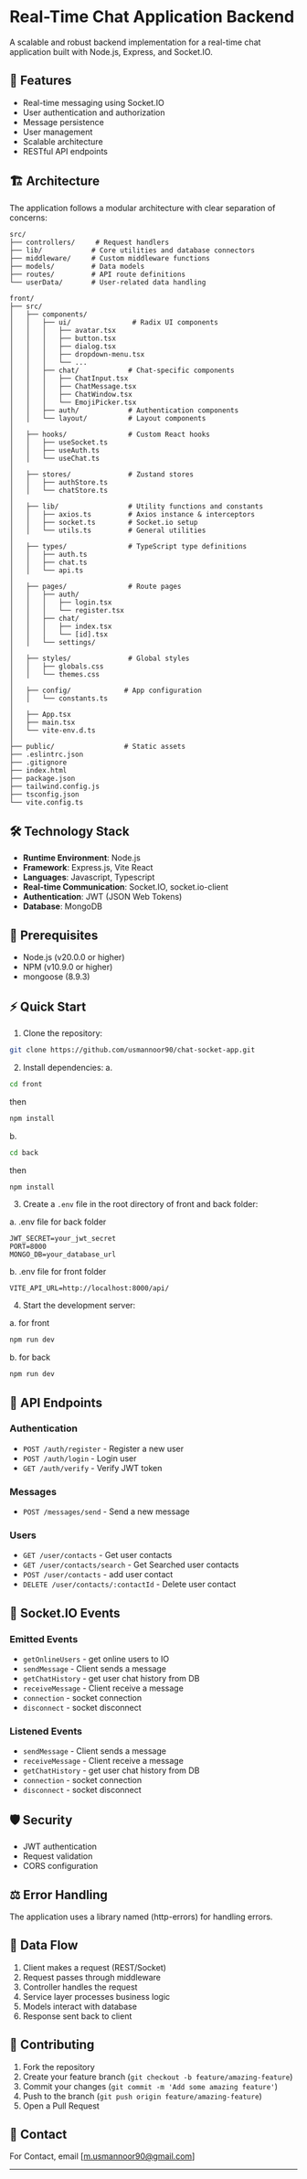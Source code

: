 # Real-Time Chat Application Backend

A scalable and robust backend implementation for a real-time chat application built with Node.js, Express, and Socket.IO.

## 🚀 Features

- Real-time messaging using Socket.IO
- User authentication and authorization
- Message persistence
- User management
- Scalable architecture
- RESTful API endpoints

## 🏗️ Architecture

The application follows a modular architecture with clear separation of concerns:

```
src/
├── controllers/     # Request handlers
├── lib/            # Core utilities and database connectors
├── middleware/     # Custom middleware functions
├── models/         # Data models
├── routes/         # API route definitions
└── userData/       # User-related data handling
```

```
front/
├── src/
│   ├── components/
│   │   ├── ui/               # Radix UI components
│   │   │   ├── avatar.tsx
│   │   │   ├── button.tsx
│   │   │   ├── dialog.tsx
│   │   │   ├── dropdown-menu.tsx
│   │   │   └── ...
│   │   ├── chat/            # Chat-specific components
│   │   │   ├── ChatInput.tsx
│   │   │   ├── ChatMessage.tsx
│   │   │   ├── ChatWindow.tsx
│   │   │   └── EmojiPicker.tsx
│   │   ├── auth/            # Authentication components
│   │   └── layout/          # Layout components
│
│   ├── hooks/               # Custom React hooks
│   │   ├── useSocket.ts
│   │   ├── useAuth.ts
│   │   └── useChat.ts
│
│   ├── stores/              # Zustand stores
│   │   ├── authStore.ts
│   │   └── chatStore.ts
│
│   ├── lib/                 # Utility functions and constants
│   │   ├── axios.ts         # Axios instance & interceptors
│   │   ├── socket.ts        # Socket.io setup
│   │   └── utils.ts         # General utilities
│
│   ├── types/               # TypeScript type definitions
│   │   ├── auth.ts
│   │   ├── chat.ts
│   │   └── api.ts
│
│   ├── pages/               # Route pages
│   │   ├── auth/
│   │   │   ├── login.tsx
│   │   │   └── register.tsx
│   │   ├── chat/
│   │   │   ├── index.tsx
│   │   │   └── [id].tsx
│   │   └── settings/
│
│   ├── styles/              # Global styles
│   │   ├── globals.css
│   │   └── themes.css
│
│   ├── config/             # App configuration
│   │   └── constants.ts
│
│   ├── App.tsx
│   ├── main.tsx
│   └── vite-env.d.ts
│
├── public/                 # Static assets
├── .eslintrc.json
├── .gitignore
├── index.html
├── package.json
├── tailwind.config.js
├── tsconfig.json
└── vite.config.ts
```

## 🛠️ Technology Stack

- **Runtime Environment**: Node.js
- **Framework**: Express.js, Vite React
- **Languages**: Javascript, Typescript
- **Real-time Communication**: Socket.IO, socket.io-client
- **Authentication**: JWT (JSON Web Tokens)
- **Database**: MongoDB

## 🚦 Prerequisites

- Node.js (v20.0.0 or higher)
- NPM (v10.9.0 or higher)
- mongoose (8.9.3)

## ⚡ Quick Start

1. Clone the repository:

```bash
git clone https://github.com/usmannoor90/chat-socket-app.git
```

2. Install dependencies:
   a.

```bash
cd front
```

then

```bash
npm install
```

b.

```bash
cd back
```

then

```bash
npm install
```

3. Create a `.env` file in the root directory of front and back folder:

a. .env file for back folder

```env
JWT_SECRET=your_jwt_secret
PORT=8000
MONGO_DB=your_database_url
```

b. .env file for front folder

```env
VITE_API_URL=http://localhost:8000/api/
```

4. Start the development server:

a. for front

```bash
npm run dev
```

b. for back

```bash
npm run dev
```

## 🔌 API Endpoints

### Authentication

- `POST /auth/register` - Register a new user
- `POST /auth/login` - Login user
- `GET /auth/verify` - Verify JWT token

### Messages

- `POST /messages/send` - Send a new message

### Users

- `GET /user/contacts` - Get user contacts
- `GET /user/contacts/search` - Get Searched user contacts
- `POST /user/contacts` - add user contact
- `DELETE /user/contacts/:contactId` - Delete user contact

## 🔗 Socket.IO Events

### Emitted Events

- `getOnlineUsers` - get online users to IO
- `sendMessage` - Client sends a message
- `getChatHistory` - get user chat history from DB
- `receiveMessage` - Client receive a message
- `connection` - socket connection
- `disconnect` - socket disconnect

### Listened Events

- `sendMessage` - Client sends a message
- `receiveMessage` - Client receive a message
- `getChatHistory` - get user chat history from DB
- `connection` - socket connection
- `disconnect` - socket disconnect

## 🛡️ Security

- JWT authentication
- Request validation
- CORS configuration

## ⚖️ Error Handling

The application uses a library named (http-errors) for handling errors.

## 🔄 Data Flow

1. Client makes a request (REST/Socket)
2. Request passes through middleware
3. Controller handles the request
4. Service layer processes business logic
5. Models interact with database
6. Response sent back to client

## 📝 Contributing

1. Fork the repository
2. Create your feature branch (`git checkout -b feature/amazing-feature`)
3. Commit your changes (`git commit -m 'Add some amazing feature'`)
4. Push to the branch (`git push origin feature/amazing-feature`)
5. Open a Pull Request

## 🤝 Contact

For Contact, email [m.usmannoor90@gmail.com]

---
